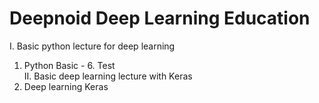 # Deepnoid Deep Learning Education

I. Basic python lecture for deep learning
  1. Python Basic - 6. Test  
II. Basic deep learning lecture with Keras  
  7. Deep learning Keras  
